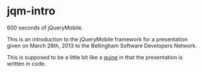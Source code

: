 jqm-intro
=========

600 seconds of jQueryMobile.

This is an introduction to the jQueryMobile framework for a presentation given on
March 28th, 2013 to the Bellingham Software Developers Network.

This is supposed to be a little bit like a [quine](http://en.wikipedia.org/wiki/Quine_%28computing%29)
in that the presentation is written in code.